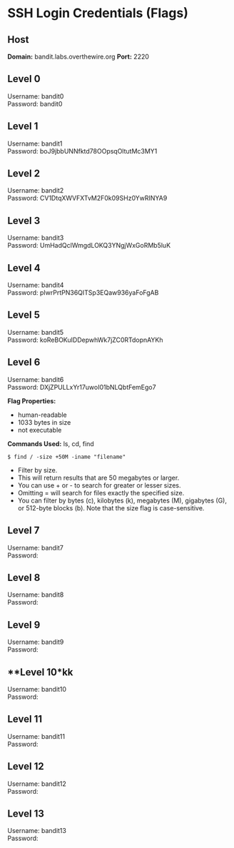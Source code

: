 
# **SSH Login Credentials (Flags)**

## **Host**
**Domain:** bandit.labs.overthewire.org
**Port:** 2220

## **Level 0**
Username: bandit0<br>
Password: bandit0

## **Level 1**
Username: bandit1<br>
Password: boJ9jbbUNNfktd78OOpsqOltutMc3MY1

## **Level 2**
Username: bandit2<br>
Password: CV1DtqXWVFXTvM2F0k09SHz0YwRINYA9

## **Level 3**
Username: bandit3<br>
Password: UmHadQclWmgdLOKQ3YNgjWxGoRMb5luK

## **Level 4**
Username: bandit4<br>
Password: pIwrPrtPN36QITSp3EQaw936yaFoFgAB

## **Level 5** 
Username: bandit5<br>
Password: koReBOKuIDDepwhWk7jZC0RTdopnAYKh

## **Level 6** 
Username: bandit6<br>
Password: DXjZPULLxYr17uwoI01bNLQbtFemEgo7

**Flag Properties:**
- human-readable
- 1033 bytes in size
- not executable

**Commands Used:** ls, cd, find

    $ find / -size +50M -iname "filename"

- Filter by size. 
- This will return results that are 50 megabytes or larger.
- You can use + or - to search for greater or lesser sizes. 
- Omitting = will search for files exactly the specified size.
- You can filter by bytes (c), kilobytes (k), megabytes (M), gigabytes (G), or 512-byte blocks (b). Note that the size flag is case-sensitive.

## **Level 7**
Username: bandit7<br>
Password: 

## **Level 8**
Username: bandit8<br>
Password: 

## **Level 9**
Username: bandit9<br>
Password: 

## **Level 10*kk
Username: bandit10<br>
Password: 

## **Level 11**
Username: bandit11<br>
Password: 

## **Level 12**
Username: bandit12<br>
Password: 

## **Level 13**
Username: bandit13<br>
Password: 